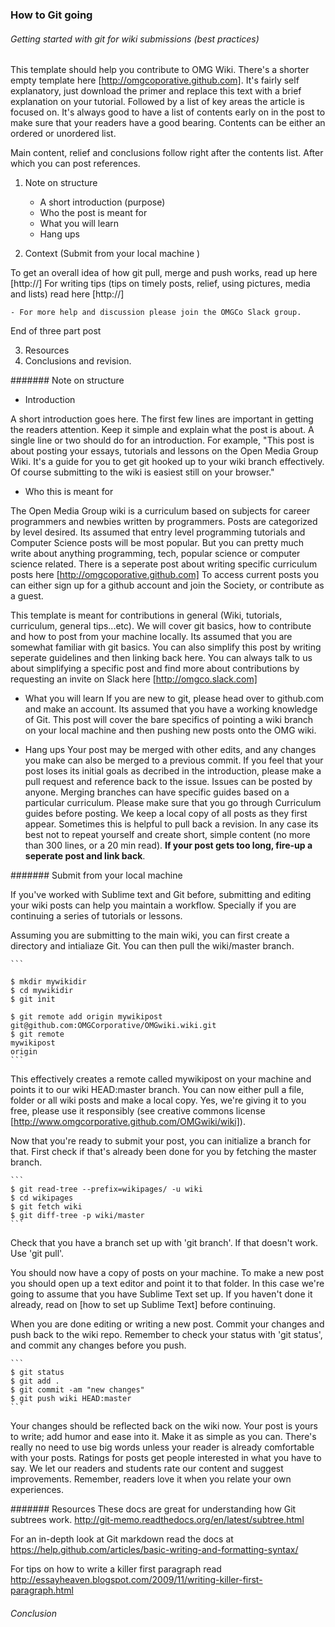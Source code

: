 ### How to Git going
###### Getting started with git for wiki submissions (best practices)

This template should help you contribute to OMG Wiki. There's a shorter empty template here [http://omgcoporative.github.com]. It's fairly self explanatory, just download the primer and replace this text with a brief explanation on your tutorial. Followed by a list of key areas the article is focused on. It's always good to have a list of contents early on in the post to make sure that your readers have a good bearing. Contents can be either an ordered or unordered list.

Main content, relief and conclusions follow right after the contents list. After which you can post references. 

1. Note on structure
   - A short introduction (purpose)
   - Who the post is meant for
   - What you will learn 
   - Hang ups

2. Context (Submit from your local machine )

To get an overall idea of how git pull, merge and push works, read up here [http://]
For writing tips (tips on timely posts, relief, using pictures, media and lists) read here [http://]
	
	- For more help and discussion please join the OMGCo Slack group.

End of three part post

3. Resources
4. Conclusions and revision.

####### Note on structure
  
  - Introduction

  A short introduction goes here. The first few lines are important in getting the readers attention. Keep it simple and explain what the post is about. A single line or two should do for an introduction. For example, "This post is about posting your essays, tutorials and lessons on the Open Media Group Wiki. It's a guide for you to get git hooked up to your wiki branch effectively. Of course submitting to the wiki is easiest still on your browser."

  - Who this is meant for

  The Open Media Group wiki is a curriculum based on subjects for career programmers and newbies written by programmers. Posts are categorized by level desired. Its assumed that entry level programming tutorials and Computer Science posts will be most popular. But you can pretty much write about anything programming, tech, popular science or computer science related. There is a seperate post about writing specific curriculum posts here [http://omgcoporative.github.com] To access current posts you can either sign up for a github account and join the Society, or contribute as a guest. 
  
  This template is meant for contributions in general (Wiki, tutorials, curriculum, general tips...etc). We will cover git basics, how to contribute and how to post from your machine locally. Its assumed that you are somewhat familiar with git basics. You can also simplify this post by writing seperate guidelines and then linking back here. You can always talk to us about simplifying a specific post and find more about contributions by requesting an invite on Slack here [http://omgco.slack.com]


  - What you will learn
  If you are new to git, please head over to github.com and make an account. Its assumed that you have a working knowledge of Git. This post will cover the bare specifics of pointing a wiki branch on your local machine and then pushing new posts onto the OMG wiki.

  - Hang ups
  Your post may be merged with other edits, and any changes you make can also be merged to a previous commit. If you feel that your post loses its initial goals as decribed in the introduction, please make a pull request and reference back to the issue. Issues can be posted by anyone. Merging branches can have specific guides based on a particular curriculum. Please make sure that you go through Curriculum guides before posting. We keep a local copy of all posts as they first appear. Sometimes this is helpful to pull back a revision. In any case its best not to repeat yourself and create short, simple content (no more than 300 lines, or a 20 min read). **If your post gets too long, fire-up a seperate post and link back**.

####### Submit from your local machine

If you've worked with Sublime text and Git before, submitting and editing your wiki posts can help you maintain a workflow. Specially if you are continuing a series of tutorials or lessons. 

Assuming you are submitting to the main wiki, you can first create a directory and intialiaze Git. You can then pull the wiki/master branch.

	```

	$ mkdir mywikidir
	$ cd mywikidir
	$ git init

	$ git remote add origin mywikipost git@github.com:OMGCorporative/OMGwiki.wiki.git
	$ git remote
	mywikipost
	origin
	```

This effectively creates a remote called mywikipost on your machine and points it to our wiki HEAD:master branch. You can now either pull a file, folder or all wiki posts and make a local copy. Yes, we're giving it to you free, please use it responsibly (see creative commons license [http://www.omgcorporative.github.com/OMGwiki/wiki]).

Now that you're ready to submit your post, you can initialize a branch for that. First check if that's already been done for you by fetching the master branch.

	```
	$ git read-tree --prefix=wikipages/ -u wiki
	$ cd wikipages
	$ git fetch wiki
	$ git diff-tree -p wiki/master
	```

Check that you have a branch set up with 'git branch'.
If that doesn't work. Use 'git pull'.

You should now have a copy of posts on your machine. To make a new post you should open up a text editor and point it to that folder. In this case we're going to assume that you have Sublime Text set up. If you haven't done it already, read on [how to set up Sublime Text] before continuing.

When you are done editing or writing a new post. Commit your changes and push back to the wiki repo. Remember to check your status with 'git status', and commit any changes before you push.

	``` 
	$ git status
	$ git add .
	$ git commit -am "new changes"
	$ git push wiki HEAD:master
	```

Your changes should be reflected back on the wiki now. Your post is yours to write; add humor and ease into it. Make it as simple as you can. There's really no need to use big words unless your reader is already comfortable with your posts. Ratings for posts get people interested in what you have to say. We let our readers and students rate our content and suggest improvements. Remember, readers love it when you relate your own experiences.

####### Resources
These docs are great for understanding how Git subtrees work.
http://git-memo.readthedocs.org/en/latest/subtree.html

For an in-depth look at Git markdown read the docs at 
https://help.github.com/articles/basic-writing-and-formatting-syntax/

For tips on how to write a killer first paragraph read
http://essayheaven.blogspot.com/2009/11/writing-killer-first-paragraph.html

###### Conclusion



